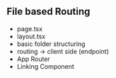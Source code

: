 ## File based Routing
- page.tsx
- layout.tsx
- basic folder structuring
- routing -> client side (endpoint)
- App Router
- Linking Component